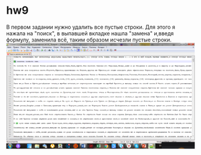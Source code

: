# hw9
В первом задании нужно удалить все пустые строки. Для этого я нажала на "поиск", в выпавшей вкладке нашла "замена" и,введя формулу, заменила всё, таким образом исчезли пустые строки.
![](https://github.com/avvylegzhanina/hw9/blob/master/Пустые%20строки.png)
